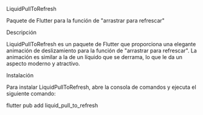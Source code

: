 LiquidPullToRefresh

Paquete de Flutter para la función de "arrastrar para refrescar"

Descripción

LiquidPullToRefresh es un paquete de Flutter que proporciona una elegante animación de deslizamiento para la función de "arrastrar para refrescar". La animación es similar a la de un líquido que se derrama, lo que le da un aspecto moderno y atractivo.

Instalación

Para instalar LiquidPullToRefresh, abre la consola de comandos y ejecuta el siguiente comando:

flutter pub add liquid_pull_to_refresh